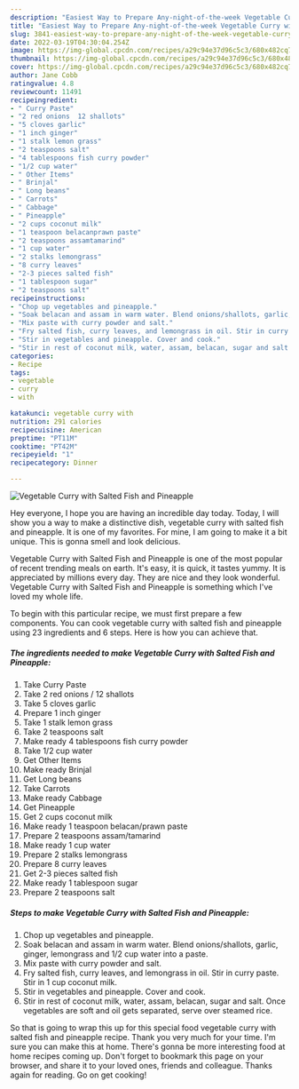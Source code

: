 ```yaml
---
description: "Easiest Way to Prepare Any-night-of-the-week Vegetable Curry with Salted Fish and Pineapple"
title: "Easiest Way to Prepare Any-night-of-the-week Vegetable Curry with Salted Fish and Pineapple"
slug: 3841-easiest-way-to-prepare-any-night-of-the-week-vegetable-curry-with-salted-fish-and-pineapple
date: 2022-03-19T04:30:04.254Z
image: https://img-global.cpcdn.com/recipes/a29c94e37d96c5c3/680x482cq70/vegetable-curry-with-salted-fish-and-pineapple-recipe-main-photo.jpg
thumbnail: https://img-global.cpcdn.com/recipes/a29c94e37d96c5c3/680x482cq70/vegetable-curry-with-salted-fish-and-pineapple-recipe-main-photo.jpg
cover: https://img-global.cpcdn.com/recipes/a29c94e37d96c5c3/680x482cq70/vegetable-curry-with-salted-fish-and-pineapple-recipe-main-photo.jpg
author: Jane Cobb
ratingvalue: 4.8
reviewcount: 11491
recipeingredient:
- " Curry Paste"
- "2 red onions  12 shallots"
- "5 cloves garlic"
- "1 inch ginger"
- "1 stalk lemon grass"
- "2 teaspoons salt"
- "4 tablespoons fish curry powder"
- "1/2 cup water"
- " Other Items"
- " Brinjal"
- " Long beans"
- " Carrots"
- " Cabbage"
- " Pineapple"
- "2 cups coconut milk"
- "1 teaspoon belacanprawn paste"
- "2 teaspoons assamtamarind"
- "1 cup water"
- "2 stalks lemongrass"
- "8 curry leaves"
- "2-3 pieces salted fish"
- "1 tablespoon sugar"
- "2 teaspoons salt"
recipeinstructions:
- "Chop up vegetables and pineapple."
- "Soak belacan and assam in warm water. Blend onions/shallots, garlic, ginger, lemongrass and 1/2 cup water into a paste."
- "Mix paste with curry powder and salt."
- "Fry salted fish, curry leaves, and lemongrass in oil. Stir in curry paste. Stir in 1 cup coconut milk."
- "Stir in vegetables and pineapple. Cover and cook."
- "Stir in rest of coconut milk, water, assam, belacan, sugar and salt. Once vegetables are soft and oil gets separated, serve over steamed rice."
categories:
- Recipe
tags:
- vegetable
- curry
- with

katakunci: vegetable curry with 
nutrition: 291 calories
recipecuisine: American
preptime: "PT11M"
cooktime: "PT42M"
recipeyield: "1"
recipecategory: Dinner

---
```



![Vegetable Curry with Salted Fish and Pineapple](https://img-global.cpcdn.com/recipes/a29c94e37d96c5c3/680x482cq70/vegetable-curry-with-salted-fish-and-pineapple-recipe-main-photo.jpg)

Hey everyone, I hope you are having an incredible day today. Today, I will show you a way to make a distinctive dish, vegetable curry with salted fish and pineapple. It is one of my favorites. For mine, I am going to make it a bit unique. This is gonna smell and look delicious.



Vegetable Curry with Salted Fish and Pineapple is one of the most popular of recent trending meals on earth. It's easy, it is quick, it tastes yummy. It is appreciated by millions every day. They are nice and they look wonderful. Vegetable Curry with Salted Fish and Pineapple is something which I've loved my whole life.


To begin with this particular recipe, we must first prepare a few components. You can cook vegetable curry with salted fish and pineapple using 23 ingredients and 6 steps. Here is how you can achieve that.

<!--inarticleads1-->

##### The ingredients needed to make Vegetable Curry with Salted Fish and Pineapple:

1. Take  Curry Paste
1. Take 2 red onions / 12 shallots
1. Take 5 cloves garlic
1. Prepare 1 inch ginger
1. Take 1 stalk lemon grass
1. Take 2 teaspoons salt
1. Make ready 4 tablespoons fish curry powder
1. Take 1/2 cup water
1. Get  Other Items
1. Make ready  Brinjal
1. Get  Long beans
1. Take  Carrots
1. Make ready  Cabbage
1. Get  Pineapple
1. Get 2 cups coconut milk
1. Make ready 1 teaspoon belacan/prawn paste
1. Prepare 2 teaspoons assam/tamarind
1. Make ready 1 cup water
1. Prepare 2 stalks lemongrass
1. Prepare 8 curry leaves
1. Get 2-3 pieces salted fish
1. Make ready 1 tablespoon sugar
1. Prepare 2 teaspoons salt




<!--inarticleads2-->

##### Steps to make Vegetable Curry with Salted Fish and Pineapple:

1. Chop up vegetables and pineapple.
1. Soak belacan and assam in warm water. Blend onions/shallots, garlic, ginger, lemongrass and 1/2 cup water into a paste.
1. Mix paste with curry powder and salt.
1. Fry salted fish, curry leaves, and lemongrass in oil. Stir in curry paste. Stir in 1 cup coconut milk.
1. Stir in vegetables and pineapple. Cover and cook.
1. Stir in rest of coconut milk, water, assam, belacan, sugar and salt. Once vegetables are soft and oil gets separated, serve over steamed rice.




So that is going to wrap this up for this special food vegetable curry with salted fish and pineapple recipe. Thank you very much for your time. I'm sure you can make this at home. There's gonna be more interesting food at home recipes coming up. Don't forget to bookmark this page on your browser, and share it to your loved ones, friends and colleague. Thanks again for reading. Go on get cooking!
